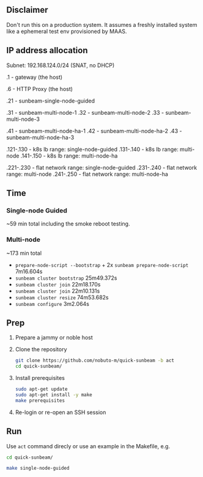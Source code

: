 ## Disclaimer

Don't run this on a production system. It assumes a freshly installed
system like a ephemeral test env provisioned by MAAS.

## IP address allocation

Subnet: 192.168.124.0/24 (SNAT, no DHCP)

.1 - gateway (the host)

.6 - HTTP Proxy (the host)

.21 - sunbeam-single-node-guided

.31 - sunbeam-multi-node-1
.32 - sunbeam-multi-node-2
.33 - sunbeam-multi-node-3

.41 - sunbeam-multi-node-ha-1
.42 - sunbeam-multi-node-ha-2
.43 - sunbeam-multi-node-ha-3

.121-.130 - k8s lb range: single-node-guided
.131-.140 - k8s lb range: multi-node
.141-.150 - k8s lb range: multi-node-ha

.221-.230 - flat network range: single-node-guided
.231-.240 - flat network range: multi-node
.241-.250 - flat network range: multi-node-ha


## Time

### Single-node Guided

~59 min total including the smoke reboot testing.

### Multi-node

~173 min total

- `prepare-node-script --bootstrap` + 2x `sunbeam prepare-node-script` 7m16.604s
- `sunbeam cluster bootstrap` 25m49.372s
- `sunbeam cluster join` 22m18.170s
- `sunbeam cluster join` 22m10.131s
- `sunbeam cluster resize` 74m53.682s
- `sunbeam configure` 3m2.064s


## Prep

1. Prepare a jammy or noble host

1. Clone the repository

   ```bash
   git clone https://github.com/nobuto-m/quick-sunbeam -b act
   cd quick-sunbeam/
   ```

1. Install prerequisites

   ```bash
   sudo apt-get update
   sudo apt-get install -y make
   make prerequisites
   ```

1. Re-login or re-open an SSH session

## Run

Use `act` command direcly or use an example in the Makefile, e.g.

```bash
cd quick-sunbeam/

make single-node-guided
```
